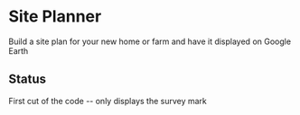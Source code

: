 # Site Planner

Build a site plan for your new home or farm and have it displayed on Google Earth

## Status

First cut of the code -- only displays the survey mark


